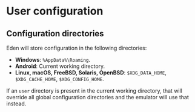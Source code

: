 # User configuration

## Configuration directories

Eden will store configuration in the following directories:

- **Windows**: `%AppData%\Roaming`.
- **Android**: Current working directory.
- **Linux, macOS, FreeBSD, Solaris, OpenBSD**: `$XDG_DATA_HOME`, `$XDG_CACHE_HOME`, `$XDG_CONFIG_HOME`.

If an `user` directory is present in the current working directory, that will override all global configuration directories and the emulator will use that instead.
